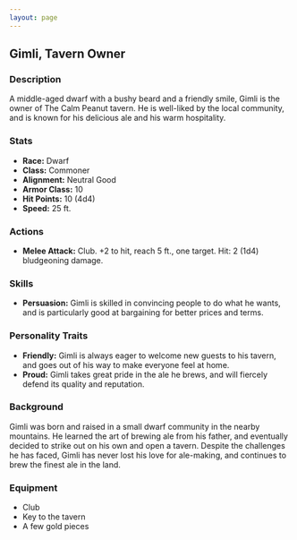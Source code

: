 ```yaml
---
layout: page
---
```


## Gimli, Tavern Owner

### Description
A middle-aged dwarf with a bushy beard and a friendly smile, Gimli is the owner of The Calm Peanut tavern. He is well-liked by the local community, and is known for his delicious ale and his warm hospitality. 

### Stats
- **Race:** Dwarf
- **Class:** Commoner
- **Alignment:** Neutral Good
- **Armor Class:** 10
- **Hit Points:** 10 (4d4)
- **Speed:** 25 ft.

### Actions
- **Melee Attack:** Club. +2 to hit, reach 5 ft., one target. Hit: 2 (1d4) bludgeoning damage.

### Skills
- **Persuasion:** Gimli is skilled in convincing people to do what he wants, and is particularly good at bargaining for better prices and terms. 

### Personality Traits
- **Friendly:** Gimli is always eager to welcome new guests to his tavern, and goes out of his way to make everyone feel at home. 
- **Proud:** Gimli takes great pride in the ale he brews, and will fiercely defend its quality and reputation. 

### Background
Gimli was born and raised in a small dwarf community in the nearby mountains. He learned the art of brewing ale from his father, and eventually decided to strike out on his own and open a tavern. Despite the challenges he has faced, Gimli has never lost his love for ale-making, and continues to brew the finest ale in the land. 

### Equipment
- Club
- Key to the tavern
- A few gold pieces